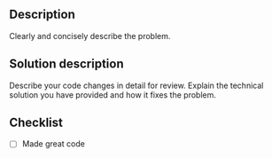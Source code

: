 ## Description

Clearly and concisely describe the problem.

## Solution description

Describe your code changes in detail for review.
Explain the technical solution you have provided and how it fixes the problem.

## Checklist

- [ ] Made great code
